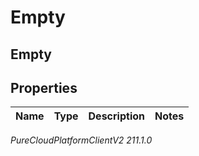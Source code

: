 # Empty

## Empty

## Properties

|Name | Type | Description | Notes|
|------------ | ------------- | ------------- | -------------|



_PureCloudPlatformClientV2 211.1.0_
